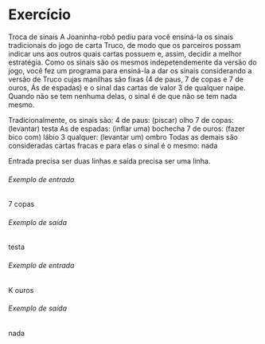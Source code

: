 # Exercício
Troca de sinais
A Joaninha-robô pediu para você ensiná-la os sinais tradicionais do jogo de carta Truco, de modo que os parceiros possam indicar uns aos outros quais cartas possuem e, assim, decidir a melhor estratégia.
Como os sinais são os mesmos indepetendemente da versão do jogo, você fez um programa para ensiná-la a dar os sinais considerando a versão de Truco cujas manilhas são fixas (4 de paus, 7 de copas e 7 de ouros, Ás de espadas) e o sinal das cartas de valor 3 de qualquer naipe. Quando não se tem nenhuma delas, o sinal é de que não se tem nada mesmo.

Tradicionalmente, os sinais são:
4 de paus: (piscar) olho
7 de copas: (levantar) testa
As de espadas: (inflar uma) bochecha
7 de ouros: (fazer bico com) lábio
3 qualquer: (levantar um) ombro
Todas as demais são consideradas cartas fracas e para elas o sinal é o mesmo: nada

Entrada precisa ser duas linhas e saída precisa ser uma linha.

###### Exemplo de entrada
7
copas
###### Exemplo de saída
testa

###### Exemplo de entrada
K
ouros
###### Exemplo de saída
nada